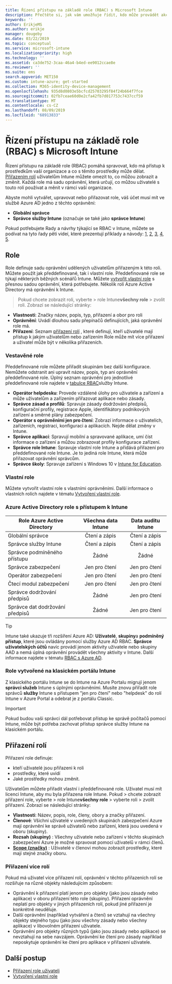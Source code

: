 ```yaml
---
title: Řízení přístupu na základě role (RBAC) s Microsoft Intune
description: Přečtěte si, jak vám umožňuje řídit, kdo může provádět akce a provádět změny v Microsoft Intune.
keywords: ''
author: ErikjeMS
ms.author: erikje
manager: dougeby
ms.date: 03/22/2019
ms.topic: conceptual
ms.service: microsoft-intune
ms.localizationpriority: high
ms.technology: ''
ms.assetid: ca3de752-3caa-46a4-b4ed-ee9012ccae8e
ms.reviewer: ''
ms.suite: ems
search.appverid: MET150
ms.custom: intune-azure; get-started
ms.collection: M365-identity-device-management
ms.openlocfilehash: 935d8d0803e5bcfcd25703295f84f24b664f7fce
ms.sourcegitcommit: 02fb7ceae60d0e2cfa42fb7d017753c7437ccf59
ms.translationtype: MT
ms.contentlocale: cs-CZ
ms.lasthandoff: 08/09/2019
ms.locfileid: "68913833"
---
```

# <a name="role-based-access-control-rbac-with-microsoft-intune"></a>Řízení přístupu na základě role (RBAC) s Microsoft Intune

Řízení přístupu na základě role (RBAC) pomáhá spravovat, kdo má přístup k prostředkům vaší organizace a co s těmito prostředky může dělat.  [Přiřazením rolí](assign-role.md) uživatelům Intune můžete omezit to, co můžou zobrazit a změnit. Každá role má sadu oprávnění, která určují, co můžou uživatelé s touto rolí používat a měnit v rámci vaší organizace.

Abyste mohli vytvářet, upravovat nebo přiřazovat role, váš účet musí mít ve službě Azure AD jedno z těchto oprávnění:
- **Globální správce**
- **Správce služby Intune** (označuje se také jako **správce Intune**)

Pokud potřebujete Rady a návrhy týkající se RBAC v Intune, můžete se podívat na tyto řady pěti videí, které prezentují příklady a návody: [1](https://www.youtube.com/watch?v=5deXLMLcnKY), [2](https://www.youtube.com/watch?v=38dnMBLuxbQ), [3](https://www.youtube.com/watch?v=6vqg9cAkMbY), [4](https://www.youtube.com/watch?v=5yOLajFFMHE), [5](https://www.youtube.com/watch?v=P5DDvsSF4Wk).

## <a name="roles"></a>Role
Role definuje sadu oprávnění udělených uživatelům přiřazeným k této roli.
Můžete použít jak předdefinované, tak i vlastní role. Předdefinované role se týkají některých běžných scénářů Intune. Můžete [vytvořit vlastní role](create-custom-role.md) s přesnou sadou oprávnění, která potřebujete. Několik rolí Azure Active Directory má oprávnění k Intune.
 > Pokud chcete zobrazit roli, vyberte > role Intune**všechny role** > zvolit roli. Zobrazí se následující stránky:

- **Vlastnosti**: Značky název, popis, typ, přiřazení a obor pro roli 
- **Oprávnění**: Uvádí dlouhou sadu přepínačů definujících, jaká oprávnění role má.
- **Přiřazení**: Seznam [přiřazení rolí]( assign-role.md) , které definují, kteří uživatelé mají přístup k jakým uživatelům nebo zařízením Role může mít více přiřazení a uživatel může být v několika přiřazeních.

### <a name="built-in-roles"></a>Vestavěné role
Předdefinované role můžete přiřadit skupinám bez další konfigurace. Nemůžete odstranit ani upravit název, popis, typ ani oprávnění předdefinované role. Úplný seznam oprávnění pro jednotlivé předdefinované role najdete v [tabulce RBAC](https://gallery.technet.microsoft.com/Intune-RBAC-table-2e3c9a1a)služby Intune.

- **Operátor helpdesku**: Provede vzdálené úlohy pro uživatele a zařízení a může uživatelům a zařízením přiřazovat aplikace nebo zásady.
- **Správce zásad a profilů**: Spravuje zásady dodržování předpisů, konfigurační profily, registrace Apple, identifikátory podnikových zařízení a směrné plány zabezpečení.
- **Operátor s oprávněními jen pro čtení**: Zobrazí informace o uživatelích, zařízeních, registraci, konfiguraci a aplikacích. Nejde dělat změny v Intune.
- **Správce aplikací**: Spravují mobilní a spravované aplikace, umí číst informace o zařízení a můžou zobrazovat profily konfigurace zařízení.
- **Správce role Intune**: Spravuje vlastní role Intune a přidává přiřazení pro předdefinované role Intune. Je to jediná role Intune, která může přiřazovat oprávnění správcům.
- **Správce školy**: Spravuje zařízení s Windows 10 v [Intune for Education](introduction-intune-education.md).

### <a name="custom-roles"></a>Vlastní role
Můžete vytvořit vlastní role s vlastními oprávněními. Další informace o vlastních rolích najdete v tématu [Vytvoření vlastní role](create-custom-role.md).

### <a name="azure-active-directory-roles-with-intune-access"></a>Azure Active Directory role s přístupem k Intune
| Role Azure Active Directory | Všechna data Intune | Data auditu Intune |
| --- | :---: | :---: |
| Globální správce | Čtení a zápis | Čtení a zápis |
| Správce služby Intune | Čtení a zápis | Čtení a zápis |
| Správce podmíněného přístupu | Žádné | Žádné |
| Správce zabezpečení | Jen pro čtení | Jen pro čtení |
| Operátor zabezpečení | Jen pro čtení | Jen pro čtení |
| Čtecí modul zabezpečení | Jen pro čtení | Jen pro čtení |
| Správce dodržování předpisů | Žádné | Jen pro čtení |
| Správce dat dodržování předpisů | Žádné | Jen pro čtení |

> [!TIP]
> Intune také ukazuje tři rozšíření Azure AD: **Uživatelé**, **skupiny**a **podmíněný přístup**, které jsou ovládány pomocí služby Azure AD RBAC. **Správce uživatelských účtů** navíc provádí jenom aktivity uživatele nebo skupiny AAD a nemá úplná oprávnění provádět všechny aktivity v Intune. Další informace najdete v tématu [RBAC s Azure AD](https://docs.microsoft.com/azure/active-directory/active-directory-assign-admin-roles).
### <a name="roles-created-in-the-intune-classic-portal"></a>Role vytvořené na klasickém portálu Intune
Z klasického portálu Intune se do Intune na Azure Portalu migrují jenom **správci služeb** Intune s úplnými oprávněními. Musíte znovu přiřadit role správců **služby** Intune s přístupem "jen pro čtení" nebo "helpdesk" do rolí Intune v Azure Portal a odebrat je z portálu Classic.
> [!IMPORTANT]
> Pokud budou vaši správci dál potřebovat přístup ke správě počítačů pomocí Intune, může být potřeba zachovat přístup správce služby Intune na klasickém portálu.

## <a name="role-assignments"></a>Přiřazení rolí
Přiřazení role definuje:

- kteří uživatelé jsou přiřazeni k roli
- prostředky, které uvidí
- Jaké prostředky mohou změnit.

Uživatelům můžete přiřadit vlastní i předdefinované role. Uživatel musí mít licenci Intune, aby mu byla přiřazena role Intune.
Pokud > chcete zobrazit přiřazení role, vyberte > role Intune**všechny role** > vyberte roli > zvolit přiřazení. Zobrazí se následující stránky:

- **Vlastnosti**: Název, popis, role, členy, obory a značky přiřazení.
- **Členové**: Všichni uživatelé v uvedených skupinách zabezpečení Azure mají oprávnění ke správě uživatelů nebo zařízení, která jsou uvedená v oboru (skupiny).
- **Rozsah (skupiny)** : Všechny uživatele nebo zařízení v těchto skupinách zabezpečení Azure je možné spravovat pomocí uživatelů v rámci členů.
- **[Scope (značky)](scope-tags.md)** : Uživatelé v členovi mohou zobrazit prostředky, které mají stejné značky oboru.

### <a name="multiple-role-assignments"></a>Přiřazení více rolí
Pokud má uživatel více přiřazení rolí, oprávnění v těchto přiřazeních rolí se rozšiřuje na různé objekty následujícím způsobem:

- Oprávnění k přiřazení platí jenom pro objekty (jako jsou zásady nebo aplikace) v oboru přiřazení této role (skupiny). Přiřazení oprávnění neplatí pro objekty v jiných přiřazeních rolí, pokud jiné přiřazení je konkrétně neuděluje.
- Další oprávnění (například vytváření a čtení) se vztahují na všechny objekty stejného typu (jako jsou všechny zásady nebo všechny aplikace) v libovolném přiřazení uživatele.
- Oprávnění pro objekty různých typů (jako jsou zásady nebo aplikace) se nevztahují na sebe navzájem. Oprávnění ke čtení pro zásady například neposkytuje oprávnění ke čtení pro aplikace v přiřazení uživatele.

## <a name="next-steps"></a>Další postup
- [Přiřazení role uživateli](assign-role.md)
- [Vytvoření vlastní role](create-custom-role.md)
